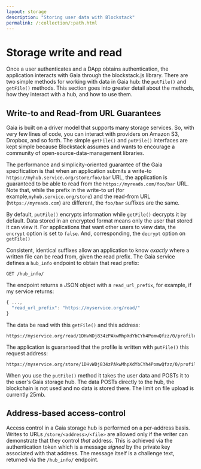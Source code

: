 ```yaml
---
layout: storage
description: "Storing user data with Blockstack"
permalink: /:collection/:path.html
---
```

# Storage write and read

Once a user authenticates and a DApp obtains authentication, the application interacts with Gaia through the blockstack.js library. There are two simple methods for working with data in Gaia hub: the `putFile()` and `getFile()` methods. This section goes into greater detail about the methods, how they interact with a hub, and how to use them.


## Write-to and Read-from URL Guarantees

Gaia is built on a driver model that supports many storage services. So, with
very few lines of code, you can interact with providers on Amazon S3, Dropbox,
and so forth.  The simple `getFile()` and `putFile()` interfaces are kept simple
because Blockstack assumes and wants to encourage a community of
open-source-data-management libraries.

The performance and simplicity-oriented guarantee of the Gaia specification is
that when an application submits a write-to
`https://myhub.service.org/store/foo/bar` URL, the application is guaranteed to
be able to read from the `https://myreads.com/foo/bar` URL. Note that, while the
prefix in the write-to url (for example,`myhub.service.org/store`) and the read-from URL
(`https://myreads.com`) are different, the `foo/bar` suffixes are the same.

By default, `putFile()` encrypts information while `getFile()` decrypts it by default. Data stored in an encrypted format means only the user that stored it can view it. For applications that want other users to view data, the  `encrypt` option is set to `false`. And, corresponding, the `decrypt` option on `getFile()`

Consistent, identical suffixes allow an application to know _exactly_ where a
written file can be read from, given the read prefix. The Gaia service defines a `hub_info` endpoint to obtain that read prefix:

```
GET /hub_info/
```

The endpoint returns a JSON object with a `read_url_prefix`, for example, if my service returns:

```javascript
{ ...,
  "read_url_prefix": "https://myservice.org/read/"
}
```

The data be read with this `getFile()` and this address:

```
https://myservice.org/read/1DHvWDj834zPAkwMhpXdYbCYh4PomwQfzz/0/profile.json
```

The application is guaranteed that the profile is written with `putFile()` this request address:

```
https://myservice.org/store/1DHvWDj834zPAkwMhpXdYbCYh4PomwQfzz/0/profile.json
```

When you use the `putFile()` method it takes the user data and POSTs it to the user's Gaia storage hub. The data POSTs directly to the hub, the blockchain is not used and no data is stored there. The limit on file upload is currently 25mb.


## Address-based access-control

Access control in a Gaia storage hub is performed on a per-address basis.
Writes to URLs `/store/<address>/<file>` are allowed only if the writer can
demonstrate that they control _that_ address. This is achieved via the
authentication token which is a message _signed_ by the private key associated
with that address. The message itself is a challenge text, returned via the
`/hub_info/` endpoint.
